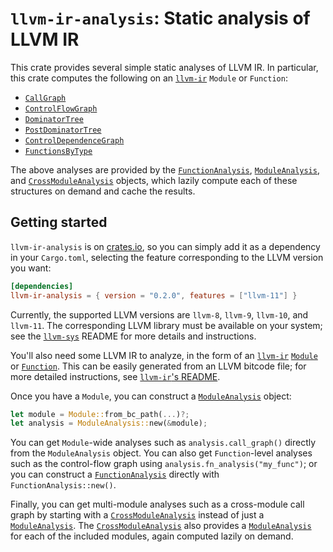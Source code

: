 # `llvm-ir-analysis`: Static analysis of LLVM IR

This crate provides several simple static analyses of LLVM IR.
In particular, this crate computes the following on an [`llvm-ir`] `Module` or `Function`:

- [`CallGraph`](https://docs.rs/llvm-ir-analysis/0.2.0/llvm_ir_analysis/struct.CallGraph.html)
- [`ControlFlowGraph`](https://docs.rs/llvm-ir-analysis/0.2.0/llvm_ir_analysis/struct.ControlFlowGraph.html)
- [`DominatorTree`](https://docs.rs/llvm-ir-analysis/0.2.0/llvm_ir_analysis/struct.DominatorTree.html)
- [`PostDominatorTree`](https://docs.rs/llvm-ir-analysis/0.2.0/llvm_ir_analysis/struct.PostDominatorTree.html)
- [`ControlDependenceGraph`](https://docs.rs/llvm-ir-analysis/0.2.0/llvm_ir_analysis/struct.ControlDependenceGraph.html)
- [`FunctionsByType`](https://docs.rs/llvm-ir-analysis/0.2.0/llvm_ir_analysis/struct.FunctionsByType.html)

The above analyses are provided by the [`FunctionAnalysis`],
[`ModuleAnalysis`], and [`CrossModuleAnalysis`] objects, which lazily compute
each of these structures on demand and cache the results.

## Getting started

`llvm-ir-analysis` is on [crates.io](https://crates.io/crates/llvm-ir-analysis),
so you can simply add it as a dependency in your `Cargo.toml`, selecting the
feature corresponding to the LLVM version you want:
```toml
[dependencies]
llvm-ir-analysis = { version = "0.2.0", features = ["llvm-11"] }
```
Currently, the supported LLVM versions are `llvm-8`, `llvm-9`, `llvm-10`, and
`llvm-11`.
The corresponding LLVM library must be available on your system; see the
[`llvm-sys`] README for more details and instructions.

You'll also need some LLVM IR to analyze, in the form of an [`llvm-ir`]
[`Module`] or [`Function`].
This can be easily generated from an LLVM bitcode file; for more detailed
instructions, see [`llvm-ir`'s README](https://crates.io/crates/llvm-ir).

Once you have a `Module`, you can construct a [`ModuleAnalysis`] object:
```rust
let module = Module::from_bc_path(...)?;
let analysis = ModuleAnalysis::new(&module);
```

You can get `Module`-wide analyses such as `analysis.call_graph()`
directly from the `ModuleAnalysis` object.
You can also get `Function`-level analyses such as the control-flow
graph using `analysis.fn_analysis("my_func")`; or you can construct
a [`FunctionAnalysis`] directly with `FunctionAnalysis::new()`.

Finally, you can get multi-module analyses such as a cross-module
call graph by starting with a [`CrossModuleAnalysis`] instead of just
a [`ModuleAnalysis`]. The [`CrossModuleAnalysis`] also provides a
[`ModuleAnalysis`] for each of the included modules, again computed
lazily on demand.

[`llvm-ir`]: https://crates.io/crates/llvm-ir
[`llvm-sys`]: https://crates.io/crates/llvm-sys
[`Module`]: https://docs.rs/llvm-ir/0.7.3/llvm_ir/module/struct.Module.html
[`Function`]: https://docs.rs/llvm-ir/0.7.3/llvm_ir/function/struct.Function.html
[`ModuleAnalysis`]: https://docs.rs/llvm-ir-analysis/0.2.0/llvm_ir_analysis/struct.ModuleAnalysis.html
[`FunctionAnalysis`]: https://docs.rs/llvm-ir-analysis/0.2.0/llvm_ir_analysis/struct.FunctionAnalysis.html
[`CrossModuleAnalysis`]: https://docs.rs/llvm-ir-analysis/0.2.0/llvm_ir_analysis/struct.CrossModuleAnalysis.html
